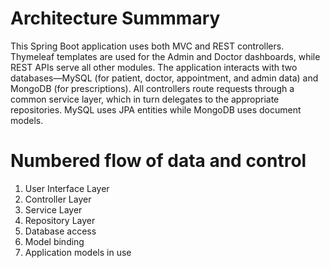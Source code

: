 # Architecture Summmary
This Spring Boot application uses both MVC and REST controllers. Thymeleaf templates are used for the Admin and Doctor dashboards, while REST APIs serve all other modules. The application interacts with two databases—MySQL (for patient, doctor, appointment, and admin data) and MongoDB (for prescriptions). All controllers route requests through a common service layer, which in turn delegates to the appropriate repositories. MySQL uses JPA entities while MongoDB uses document models.

# Numbered flow of data and control
1. User Interface Layer
2. Controller Layer
3. Service Layer
4. Repository Layer
5. Database access
6. Model binding
7. Application models in use 
